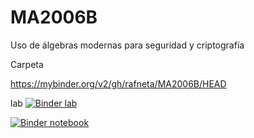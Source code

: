 # MA2006B
Uso de álgebras modernas para seguridad y criptografía


Carpeta

https://mybinder.org/v2/gh/rafneta/MA2006B/HEAD


lab [![Binder lab](https://mybinder.org/badge_logo.svg)](https://mybinder.org/v2/gh/rafneta/MA2006B/HEAD?labpath=NotasI.ipynb)

[![Binder notebook](https://mybinder.org/badge_logo.svg)](https://mybinder.org/v2/gh/rafneta/MA2006B/HEAD?treepath=NotasI.ipynb)

 
 
